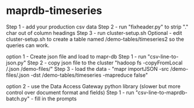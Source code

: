 # maprdb-timeseries
Step 1 - add your production csv data
Step 2 - run "fixheader.py" to strip "." char out of column headings
Step 3 - run cluster-setup.sh
Optional - edit cluster-setup.sh to create a table named /demo-tables/timeseries2 so the queries can work.

option 1 - Create json file and load to mapr-db
Step 1 - run "csv-line-to-json.py"
Step 2 - copy json file to the cluster "hadoop fs -copyFromLocal /<filename>.json /demo-files/"
Step 3 - load the data - "mapr importJSON -src /demo-files/<filename>.json -dst /demo-tables/timeseries -mapreduce false"

option 2 - use the Data Access Gateway python library (slower but more control over document format and fields)
Step 1 - run "csv-line-to-maprdb-batch.py" - fill in the prompts
